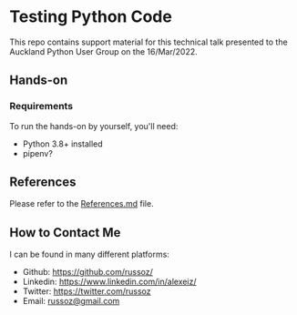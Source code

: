Testing Python Code
===================

This repo contains support material for this technical talk presented to the Auckland Python User Group on the 16/Mar/2022.

## Hands-on

### Requirements

To run the hands-on by yourself, you'll need:

* Python 3.8+ installed
* pipenv?

## References

Please refer to the [References.md](References.md) file.

## How to Contact Me

I can be found in many different platforms:

* Github: https://github.com/russoz/
* Linkedin: https://www.linkedin.com/in/alexeiz/
* Twitter: https://twitter.com/russoz
* Email: russoz@gmail.com
